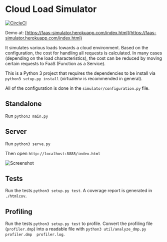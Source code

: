 # Cloud Load Simulator
[![CircleCI](https://circleci.com/gh/timonback/thesis-msc-simulator.svg?style=svg&circle-token=9c777812c1ea59fd70f1eb8092675cfa4657c088)](https://circleci.com/gh/timonback/thesis-msc-simulator)

Demo at: [https://faas-simulator.herokuapp.com/index.html](https://faas-simulator.herokuapp.com/index.html)

It simulates various loads towards a cloud environment.
Based on the configuration, the cost for handling all requests is calculated.
In many cases (depending on the load characteristics), the cost can be reduced by moving certain requests to FaaS 
(Function as a Service).

This is a Python 3 project that requires the dependencies to be install via `python3 setup.py install` 
(virtualenv is recommended in general).

All of the configuration is done in the `simulator/configuration.py` file.

## Standalone

Run `python3 main.py`

## Server

Run `python3 serve.py`

Then open `http://localhost:8888/index.html`

![Screenshot](../master/README_screenshot.png?raw=true)

## Tests

Run the tests `python3 setup.py test`. A coverage report is generated in `./htmlcov`.

## Profiling

Run the tests `python3 setup.py test` to profile.
Convert the profiling file (`profiler.dmp`) into a readable file with `python3 util/analyze_dmp.py profiler.dmp 
profiler.log`.
